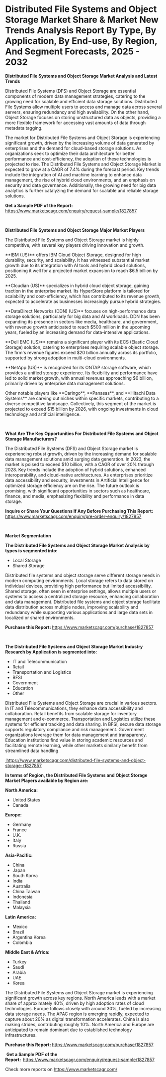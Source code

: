 <p><h1>Distributed File Systems and Object Storage Market Share & Market New Trends Analysis Report By Type, By Application, By End-use, By Region, And Segment Forecasts, 2025 - 2032</h1></p><p><strong>Distributed File Systems and Object Storage Market Analysis and Latest Trends</strong></p>
<p><p>Distributed File Systems (DFS) and Object Storage are essential components of modern data management strategies, catering to the growing need for scalable and efficient data storage solutions. Distributed File Systems allow multiple users to access and manage data across several servers, ensuring redundancy and high availability. On the other hand, Object Storage focuses on storing unstructured data as objects, providing a more flexible framework for accessing vast amounts of data through metadata tagging.</p><p>The market for Distributed File Systems and Object Storage is experiencing significant growth, driven by the increasing volume of data generated by enterprises and the demand for cloud-based storage solutions. As organizations seek to optimize their data architecture for better performance and cost-efficiency, the adoption of these technologies is projected to rise. The Distributed File Systems and Object Storage Market is expected to grow at a CAGR of 7.4% during the forecast period. Key trends include the integration of AI and machine learning to enhance data management, the rise of hybrid cloud environments, and an emphasis on security and data governance. Additionally, the growing need for big data analytics is further catalyzing the demand for scalable and reliable storage solutions.</p></p>
<p><strong>Get a Sample PDF of the Report:&nbsp;</strong> <a href="https://www.marketscagr.com/enquiry/request-sample/1827857?utm_campaign=2893&utm_medium=2&utm_source=Github&utm_content=ia&utm_term=11032025&utm_id=distributed-file-systems-and-object-storage">https://www.marketscagr.com/enquiry/request-sample/1827857</a></p>
<p>&nbsp;</p>
<p><strong>Distributed File Systems and Object Storage Major Market Players</strong></p>
<p><p>The Distributed File Systems and Object Storage market is highly competitive, with several key players driving innovation and growth. </p><p>**IBM (US)** offers IBM Cloud Object Storage, designed for high durability, security, and scalability. It has witnessed substantial market growth due to its integration with AI tools and hybrid cloud solutions, positioning it well for a projected market expansion to reach $6.5 billion by 2025.</p><p>**Cloudian (US)** specializes in hybrid cloud object storage, gaining traction in the enterprise market. Its HyperStore platform is tailored for scalability and cost-efficiency, which has contributed to its revenue growth, expected to accelerate as businesses increasingly pursue hybrid strategies.</p><p>**DataDirect Networks (DDN) (US)** focuses on high-performance data storage solutions, particularly for big data and AI workloads. DDN has been expanding its presence in sectors like media, healthcare, and government, with revenue growth anticipated to reach $500 million in the upcoming years, fueled by an increasing demand for data-intensive applications.</p><p>**Dell EMC (US)** remains a significant player with its ECS (Elastic Cloud Storage) solution, catering to enterprises requiring scalable object storage. The firm's revenue figures exceed $20 billion annually across its portfolio, supported by strong adoption in multi-cloud environments.</p><p>**NetApp (US)** is recognized for its ONTAP storage software, which provides a unified storage experience. Its flexibility and performance have led to solid market growth, with annual revenues approaching $6 billion, primarily driven by enterprise data management solutions.</p><p>Other notable players like **Caringo**, **Panasas**, and **Hitachi Data Systems** are carving out niches within specific markets, contributing to a diverse competitive landscape. Collectively, this segment of the market is projected to exceed $15 billion by 2026, with ongoing investments in cloud technology and artificial intelligence.</p></p>
<p>&nbsp;</p>
<p><strong>What Are The Key Opportunities For Distributed File Systems and Object Storage Manufacturers?</strong></p>
<p><p>The Distributed File Systems (DFS) and Object Storage market is experiencing robust growth, driven by the increasing demand for scalable data management solutions amid surging data generation. In 2023, the market is poised to exceed $10 billion, with a CAGR of over 20% through 2028. Key trends include the adoption of hybrid solutions, enhanced interoperability, and cloud-native architectures. As enterprises prioritize data accessibility and security, investments in Artificial Intelligence for optimized storage efficiency are on the rise. The future outlook is promising, with significant opportunities in sectors such as healthcare, finance, and media, emphasizing flexibility and performance in data storage.</p></p>
<p><strong>Inquire or Share Your Questions If Any Before Purchasing This Report:</strong> <a href="https://www.marketscagr.com/enquiry/pre-order-enquiry/1827857?utm_campaign=2893&utm_medium=2&utm_source=Github&utm_content=ia&utm_term=11032025&utm_id=distributed-file-systems-and-object-storage">https://www.marketscagr.com/enquiry/pre-order-enquiry/1827857</a></p>
<p>&nbsp;</p>
<p><strong>Market Segmentation</strong></p>
<p><strong>The Distributed File Systems and Object Storage Market Analysis by types is segmented into:</strong></p>
<p><ul><li>Local Storage</li><li>Shared Storage</li></ul></p>
<p><p>Distributed file systems and object storage serve different storage needs in modern computing environments. Local storage refers to data stored on individual devices, providing high performance but limited accessibility. Shared storage, often seen in enterprise settings, allows multiple users or systems to access a centralized storage resource, enhancing collaboration and data management. Distributed file systems and object storage facilitate data distribution across multiple nodes, improving scalability and redundancy while supporting various applications and large data sets in localized or shared environments.</p></p>
<p><strong>Purchase this Report:&nbsp;</strong><a href="https://www.marketscagr.com/purchase/1827857?utm_campaign=2893&utm_medium=2&utm_source=Github&utm_content=ia&utm_term=11032025&utm_id=distributed-file-systems-and-object-storage">https://www.marketscagr.com/purchase/1827857</a></p>
<p>&nbsp;</p>
<p><strong>The Distributed File Systems and Object Storage Market Industry Research by Application is segmented into:</strong></p>
<p><ul><li>IT and Telecommunication</li><li>Retail</li><li>Transportation and Logistics</li><li>BFSI</li><li>Government</li><li>Education</li><li>Other</li></ul></p>
<p><p>Distributed File Systems and Object Storage are crucial in various sectors. In IT and Telecommunications, they enhance data accessibility and collaboration. Retail benefits from scalable storage for inventory management and e-commerce. Transportation and Logistics utilize these systems for efficient tracking and data sharing. In BFSI, secure data storage supports regulatory compliance and risk management. Government organizations leverage them for data management and transparency. Education institutions find value in storing academic resources and facilitating remote learning, while other markets similarly benefit from streamlined data handling.</p></p>
<p><a href="https://www.marketscagr.com/distributed-file-systems-and-object-storage-r1827857?utm_campaign=2893&utm_medium=2&utm_source=Github&utm_content=ia&utm_term=11032025&utm_id=distributed-file-systems-and-object-storage">&nbsp;https://www.marketscagr.com/distributed-file-systems-and-object-storage-r1827857</a></p>
<p><strong>In terms of Region, the Distributed File Systems and Object Storage Market Players available by Region are:</strong></p>
<p>
    <p> <strong> North America: </strong>
        <ul>
            <li>United States</li>
            <li>Canada</li>
        </ul>
        </p> 
    <p> <strong> Europe: </strong>
        <ul>
            <li>Germany</li>
            <li>France</li>
            <li>U.K.</li>
            <li>Italy</li>
            <li>Russia</li>
        </ul>
        </p> 
    <p> <strong> Asia-Pacific: </strong>
        <ul>
            <li>China</li>
            <li>Japan</li>
            <li>South Korea</li>
            <li>India</li>
            <li>Australia</li>
            <li>China Taiwan</li>
            <li>Indonesia</li>
            <li>Thailand</li>
            <li>Malaysia</li>
        </ul>
        </p> 
    <p> <strong> Latin America: </strong>
        <ul>
            <li>Mexico</li>
            <li>Brazil</li>
            <li>Argentina Korea</li>
            <li>Colombia</li>
        </ul>
        </p> 
    <p> <strong> Middle East & Africa: </strong>
        <ul>
            <li>Turkey</li>
            <li>Saudi</li>
            <li>Arabia</li>
            <li>UAE</li>
            <li>Korea</li>
        </ul>
    </p>
    </p>
<p><p>The Distributed File Systems and Object Storage market is experiencing significant growth across key regions. North America leads with a market share of approximately 40%, driven by high adoption rates of cloud technologies. Europe follows closely with around 30%, fueled by increasing data storage needs. The APAC region is emerging rapidly, expected to capture about 20% as digital transformation accelerates. China is also making strides, contributing roughly 10%. North America and Europe are anticipated to remain dominant due to established technology infrastructures.</p></p>
<p><strong>Purchase this Report: </strong><a href="https://www.marketscagr.com/purchase/1827857?utm_campaign=2893&utm_medium=2&utm_source=Github&utm_content=ia&utm_term=11032025&utm_id=distributed-file-systems-and-object-storage">https://www.marketscagr.com/purchase/1827857</a></p>
<p>&nbsp;<strong>Get a Sample PDF of the Report:&nbsp;&nbsp;</strong><a href="https://www.marketscagr.com/enquiry/request-sample/1827857?utm_campaign=2893&utm_medium=2&utm_source=Github&utm_content=ia&utm_term=11032025&utm_id=distributed-file-systems-and-object-storage">https://www.marketscagr.com/enquiry/request-sample/1827857</a></p>
<p><strong></strong></p>
<p>Check more reports on <a href="https://www.marketscagr.com/?utm_campaign=2893&utm_medium=2&utm_source=Github&utm_content=ia&utm_term=11032025&utm_id=distributed-file-systems-and-object-storage">https://www.marketscagr.com/</a></p>